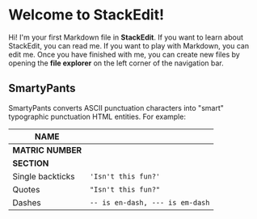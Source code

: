 # Welcome to StackEdit!

Hi! I'm your first Markdown file in **StackEdit**. If you want to learn about StackEdit, you can read me. If you want to play with Markdown, you can edit me. Once you have finished with me, you can create new files by opening the **file explorer** on the left corner of the navigation bar.

## SmartyPants

SmartyPants converts ASCII punctuation characters into "smart" typographic punctuation HTML entities. For example:

|**NAME**           |                                                             |
|-------------------|-------------------------------------------------------------|
|**MATRIC NUMBER**  |                                                             |
|**SECTION**        |                                                             |
|Single backticks   |`'Isn't this fun?'`            |'Isn't this fun?'            |
|Quotes             |`"Isn't this fun?"`            |"Isn't this fun?"            |
|Dashes             |`-- is en-dash, --- is em-dash`|-- is en-dash, --- is em-dash|


